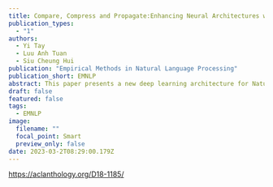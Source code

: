 ```yaml
---
title: Compare, Compress and Propagate:Enhancing Neural Architectures with Alignment Factorization for Natural Language Inference
publication_types:
  - "1"
authors:
  - Yi Tay
  - Luu Anh Tuan
  - Siu Cheung Hui
publication: "Empirical Methods in Natural Language Processing"
publication_short: EMNLP
abstract: This paper presents a new deep learning architecture for Natural Language Inference (NLI). Firstly, we introduce a new architecture where alignment pairs are compared, compressed and then propagated to upper layers for enhanced representation learning. Secondly, we adopt factorization layers for efficient and expressive compression of alignment vectors into scalar features, which are then used to augment the base word representations. The design of our approach is aimed to be conceptually simple, compact and yet powerful. We conduct experiments on three popular benchmarks, SNLI, MultiNLI and SciTail, achieving competitive performance on all. A lightweight parameterization of our model also enjoys a 3 times reduction in parameter size compared to the existing state-of-the-art models, e.g., ESIM and DIIN, while maintaining competitive performance. Additionally, visual analysis shows that our propagated features are highly interpretable.
draft: false
featured: false
tags:
  - EMNLP
image:
  filename: ""
  focal_point: Smart
  preview_only: false
date: 2023-03-2T08:29:00.179Z
---
```

https://aclanthology.org/D18-1185/